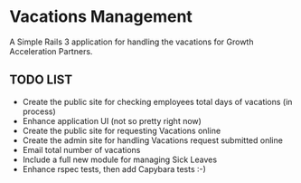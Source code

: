 Vacations Management
====================

A Simple Rails 3 application for handling the vacations for Growth Acceleration Partners.

TODO LIST
-------------------------------

* Create the public site for checking employees total days of vacations (in process)
* Enhance application UI (not so pretty right now)
* Create the public site for requesting Vacations online 
* Create the admin site for handling Vacations request submitted online
* Email total number of vacations
* Include a full new module for managing Sick Leaves
* Enhance rspec tests, then add Capybara tests :-)